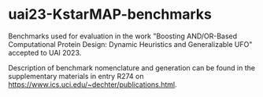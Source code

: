 # uai23-KstarMAP-benchmarks
Benchmarks used for evaluation in the work "Boosting AND/OR-Based Computational Protein Design: Dynamic Heuristics and Generalizable UFO" accepted to UAI 2023.

Description of benchmark nomenclature and generation can be found in the supplementary materials in entry R274 on https://www.ics.uci.edu/~dechter/publications.html.
